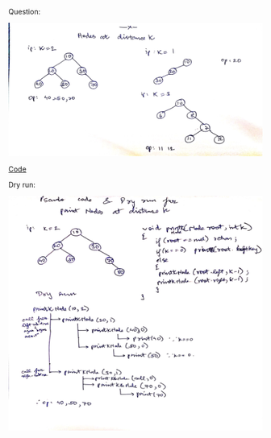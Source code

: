 
Question:
<p align="center">
  <img src="printKthNode_ques.jpg" width="680px" alt="sort" title="sort"/>
</p>

[Code](print_nodes_at_distance_k.java)

Dry run:
<p align="center">
  <img src="printKthNode_dryrun.jpg" width="680px" alt="sort" title="sort"/>
</p>
